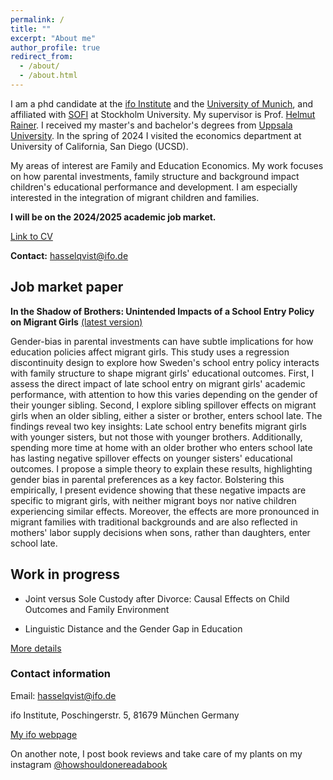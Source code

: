 ```yaml
---
permalink: /
title: ""
excerpt: "About me"
author_profile: true
redirect_from: 
  - /about/
  - /about.html
---
```


I am a phd candidate at the [ifo Institute](https://www.ifo.de/en) and the [University of Munich](https://www.en.econ.uni-muenchen.de/index.html), and affiliated with [SOFI](https://www.su.se/swedish-institute-for-social-research/) at Stockholm University. My supervisor is Prof. [Helmut Rainer](https://sites.google.com/ifo.de/hrainer/home). I received my master's and bachelor's degrees from [Uppsala University](https://www.nek.uu.se/?languageId=1). In the spring of 2024 I visited the economics department at University of California, San Diego (UCSD).

My areas of interest are Family and Education Economics. My work focuses on how parental investments, family structure and background impact children's educational performance and development. I am especially interested in the integration of migrant children and families.

**I will be on the 2024/2025 academic job market.**

[Link to CV](https://drive.google.com/file/d/177_YkAIlIHnAVo3mdBEbxHrIpTjy11oF/view?usp=drive_link)

**Contact:** hasselqvist@ifo.de

## Job market paper

**In the Shadow of Brothers: Unintended Impacts of a School Entry Policy on Migrant Girls** [(latest version)](https://drive.google.com/file/d/1VlyNQKRnW4lR3zznOtuTZhGrMk6AjBb1/view?usp=drive_link)

Gender-bias in parental investments can have subtle implications for how education policies affect migrant girls. This study uses a regression discontinuity design to explore how Sweden's school entry policy interacts with family structure to shape migrant girls' educational outcomes. First, I assess the direct impact of late school entry on migrant girls' academic performance, with attention to how this varies depending on the gender of their younger sibling.  Second, I explore sibling spillover effects on migrant girls when an older sibling, either a sister or brother, enters school late.  The findings reveal two key insights: Late school entry benefits migrant girls with younger sisters, but not those with younger brothers. Additionally, spending more time at home with an older brother who enters school late has lasting negative spillover effects on younger sisters' educational outcomes.
I propose a simple theory to explain these results, highlighting gender bias in parental preferences as a key factor. Bolstering this empirically, I present evidence showing that these negative impacts are specific to migrant girls, with neither migrant boys nor native children experiencing similar effects. Moreover, the effects are more pronounced in migrant families with traditional backgrounds and are also reflected in mothers' labor supply decisions when sons, rather than daughters, enter school late. 


## Work in progress


* Joint versus Sole Custody after Divorce: Causal Effects on Child Outcomes and Family Environment

* Linguistic Distance and the Gender Gap in Education


[More details](https://hasselqvist.github.io/research/)


### Contact information

Email: hasselqvist@ifo.de

ifo Institute, Poschingerstr. 5, 81679 München Germany

[My ifo webpage](https://www.ifo.de/en/hasselqvist-a)



On another note, I post book reviews and take care of my plants on my instagram [@howshouldonereadabook](https://instagram.com/howshouldonereadabook?igshid=ZDdkNTZiNTM=) 


